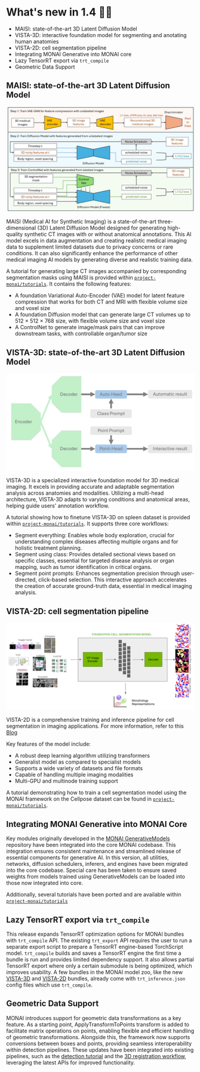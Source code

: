 # What's new in 1.4 🎉🎉

- MAISI: state-of-the-art 3D Latent Diffusion Model
- VISTA-3D: interactive foundation model for segmenting and anotating human anatomies
- VISTA-2D: cell segmentation pipeline
- Integrating MONAI Generative into MONAI core
- Lazy TensorRT export via `trt_compile`
- Geometric Data Support


## MAISI: state-of-the-art 3D Latent Diffusion Model

![maisi](../images/maisi_train.png)

MAISI (Medical AI for Synthetic Imaging) is a state-of-the-art three-dimensional (3D) Latent Diffusion Model designed for generating high-quality synthetic CT images with or without anatomical annotations. This AI model excels in data augmentation and creating realistic medical imaging data to supplement limited datasets due to privacy concerns or rare conditions. It can also significantly enhance the performance of other medical imaging AI models by generating diverse and realistic training data.

A tutorial for generating large CT images accompanied by corresponding segmentation masks using MAISI is provided within
[`project-monai/tutorials`](https://github.com/Project-MONAI/tutorials/blob/main/generation/maisi).
It contains the following features:
- A foundation Variational Auto-Encoder (VAE) model for latent feature compression that works for both CT and MRI with flexible volume size and voxel size
- A foundation Diffusion model that can generate large CT volumes up to 512 × 512 × 768 size, with flexible volume size and voxel size
- A ControlNet to generate image/mask pairs that can improve downstream tasks, with controllable organ/tumor size

## VISTA-3D: state-of-the-art 3D Latent Diffusion Model

![vista-3d](../images/vista3d.png)

VISTA-3D is a specialized interactive foundation model for 3D medical imaging. It excels in providing accurate and adaptable segmentation analysis across anatomies and modalities. Utilizing a multi-head architecture, VISTA-3D adapts to varying conditions and anatomical areas, helping guide users' annotation workflow.

A tutorial showing how to finetune VISTA-3D on spleen dataset is provided within
[`project-monai/tutorials`](https://github.com/Project-MONAI/tutorials/blob/main/vista_3d).
It supports three core workflows:
- Segment everything: Enables whole body exploration, crucial for understanding complex diseases affecting multiple organs and for holistic treatment planning.
- Segment using class: Provides detailed sectional views based on specific classes, essential for targeted disease analysis or organ mapping, such as tumor identification in critical organs.
- Segment point prompts: Enhances segmentation precision through user-directed, click-based selection. This interactive approach accelerates the creation of accurate ground-truth data, essential in medical imaging analysis.

## VISTA-2D: cell segmentation pipeline

![vista-2d](../images/vista2d.png)

VISTA-2D is a comprehensive training and inference pipeline for cell segmentation in imaging applications. For more information, refer to this [Blog](https://developer.nvidia.com/blog/advancing-cell-segmentation-and-morphology-analysis-with-nvidia-ai-foundation-model-vista-2d/)

Key features of the model include:
- A robust deep learning algorithm utilizing transformers
- Generalist model as compared to specialist models
- Supports a wide variety of datasets and file formats
- Capable of handling multiple imaging modalities
- Multi-GPU and multinode training support

A tutorial demonstrating how to train a cell segmentation model using the MONAI framework on the Cellpose dataset can be found in [`project-monai/tutorials`](https://github.com/Project-MONAI/tutorials/blob/main/vista_2d).

## Integrating MONAI Generative into MONAI Core

Key modules originally developed in the [MONAI GenerativeModels](https://github.com/Project-MONAI/GenerativeModels) repository have been integrated into the core MONAI codebase. This integration ensures consistent maintenance and streamlined release of essential components for generative AI. In this version, all utilities, networks, diffusion schedulers, inferers, and engines have been migrated into the core codebase. Special care has been taken to ensure saved weights from models trained using GenerativeModels can be loaded into those now integrated into core.

Additionally, several tutorials have been ported and are available within [`project-monai/tutorials`](https://github.com/Project-MONAI/tutorials/blob/main/generation)

## Lazy TensorRT export via `trt_compile`
This release expands TensorRT optimization options for MONAI bundles with `trt_compile` API.
The existing `trt_export` API requires the user to run a separate export script to prepare a TensorRT engine-based TorchScript model.
`trt_compile` builds and saves a TensorRT engine the first time a bundle is run and provides limited dependency support.
It also allows partial TensorRT export where only a certain submodule is being optimized, which improves usability.
A few bundles in the MONAI model zoo, like the new [VISTA-3D](https://github.com/Project-MONAI/model-zoo/tree/dev/models/vista3d)
and [VISTA-2D](https://github.com/Project-MONAI/model-zoo/tree/dev/models/vista2d) bundles, already come with `trt_inference.json` config files which use `trt_compile`.

## Geometric Data Support

MONAI introduces support for geometric data transformations as a key feature. As a starting point, ApplyTransformToPoints transform is added to facilitate matrix operations on points, enabling flexible and efficient handling of geometric transformations. Alongside this, the framework now supports conversions between boxes and points, providing seamless interoperability within detection pipelines. These updates have been integrated into existing pipelines, such as the [detection tutorial](https://github.com/Project-MONAI/tutorials/blob/main/detection) and the [3D registration workflow](https://github.com/Project-MONAI/tutorials/blob/main/3d_registration/learn2reg_nlst_paired_lung_ct.ipynb), leveraging the latest APIs for improved functionality.
